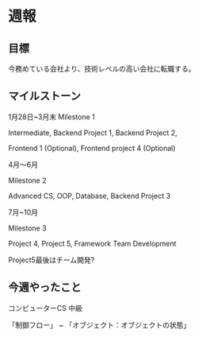 # 週報

## 目標

今務めている会社より、技術レベルの高い会社に転職する。

## マイルストーン

1月28日~3月末
Milestone 1

Intermediate, Backend Project 1, Backend Project 2, 

Frontend 1 (Optional), Frontend project 4 (Optional)

4月〜6月

Milestone 2

 Advanced CS, OOP, Database, Backend Project 3

7月~10月

Milestone 3

Project 4, Project 5, Framework Team Development

Project5最後はチーム開発?

## 今週やったこと

コンピューターCS 中級

「制御フロー」 ~ 「オブジェクト：オブジェクトの状態」
